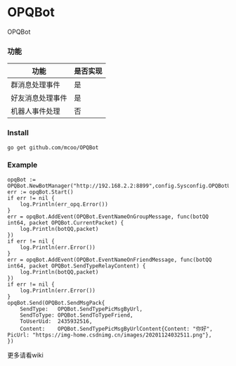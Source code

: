 # OPQBot
OPQBot

### 功能
|功能|是否实现|
|-|-|
|群消息处理事件|是|
|好友消息处理事件|是|
|机器人事件处理|否|
### Install
`go get github.com/mcoo/OPQBot`
### Example
```golang
opqBot := OPQBot.NewBotManager("http://192.168.2.2:8899",config.Sysconfig.OPQBotUrl)
err := opqBot.Start()
if err != nil {
    log.Println(err_opq.Error())
}
err = opqBot.AddEvent(OPQBot.EventNameOnGroupMessage, func(botQQ int64, packet OPQBot.CurrentPacket) {
    log.Println(botQQ,packet)
})
if err != nil {
    log.Println(err.Error())
}
err = opqBot.AddEvent(OPQBot.EventNameOnFriendMessage, func(botQQ int64, packet OPQBot.SendTypeRelayContent) {
    log.Println(botQQ,packet)
})
if err != nil {
    log.Println(err.Error())
}
opqBot.Send(OPQBot.SendMsgPack{
    SendType:   OPQBot.SendTypePicMsgByUrl,
    SendToType: OPQBot.SendToTypeFriend,
    ToUserUid:  2435932516,
    Content:    OPQBot.SendTypePicMsgByUrlContent{Content: "你好", PicUrl: "https://img-home.csdnimg.cn/images/20201124032511.png"},
})

```

更多请看wiki